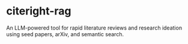 # citeright-rag
An LLM-powered tool for rapid literature reviews and research ideation using seed papers, arXiv, and semantic search.
